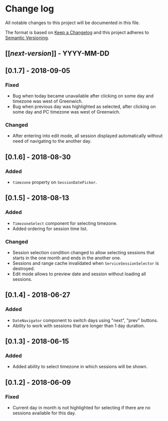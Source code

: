 # Change log
All notable changes to this project will be documented in this file.

The format is based on [Keep a Changelog](http://keepachangelog.com/)
and this project adheres to [Semantic Versioning](http://semver.org/).

## [[*next-version*]] - YYYY-MM-DD
## [0.1.7] - 2018-09-05
### Fixed
- Bug when today became unavailable after clicking on some day and timezone was west of Greenwich. 
- Bug when previous day was highlighted as selected, after clicking on some day and PC timezone was west of Greenwich. 

### Changed
- After entering into edit mode, all session displayed automatically without need of navigating to the another day.

## [0.1.6] - 2018-08-30
### Added
- `timezone` property on `SessionDatePicker`.

## [0.1.5] - 2018-08-13
### Added
- `TimezoneSelect` component for selecting timezone.
- Added ordering for session time list.

### Changed
- Session selection condition changed to allow selecting sessions that starts in the one month and ends in the another one.
- Sessions and range cache invalidated when `ServiceSessionSelector` is destroyed.
- Edit mode allows to preview date and session without loading all sessions.

## [0.1.4] - 2018-06-27
### Added
- `DateNavigator` component to switch days using "next", "prev" buttons.
- Ability to work with sessions that are longer than 1 day duration.

## [0.1.3] - 2018-06-15
### Added
- Added ability to select timezone in which sessions will be shown.

## [0.1.2] - 2018-06-09
### Fixed
- Current day in month is not highlighted for selecting if there are no sessions available for this day.